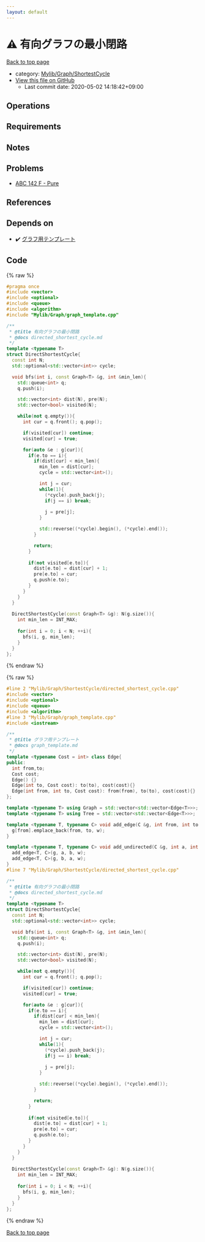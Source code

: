 ```yaml
---
layout: default
---
```


<!-- mathjax config similar to math.stackexchange -->
<script type="text/javascript" async
  src="https://cdnjs.cloudflare.com/ajax/libs/mathjax/2.7.5/MathJax.js?config=TeX-MML-AM_CHTML">
</script>
<script type="text/x-mathjax-config">
  MathJax.Hub.Config({
    TeX: { equationNumbers: { autoNumber: "AMS" }},
    tex2jax: {
      inlineMath: [ ['$','$'] ],
      processEscapes: true
    },
    "HTML-CSS": { matchFontHeight: false },
    displayAlign: "left",
    displayIndent: "2em"
  });
</script>

<script type="text/javascript" src="https://cdnjs.cloudflare.com/ajax/libs/jquery/3.4.1/jquery.min.js"></script>
<script src="https://cdn.jsdelivr.net/npm/jquery-balloon-js@1.1.2/jquery.balloon.min.js" integrity="sha256-ZEYs9VrgAeNuPvs15E39OsyOJaIkXEEt10fzxJ20+2I=" crossorigin="anonymous"></script>
<script type="text/javascript" src="../../../../assets/js/copy-button.js"></script>
<link rel="stylesheet" href="../../../../assets/css/copy-button.css" />


# :warning: 有向グラフの最小閉路

<a href="../../../../index.html">Back to top page</a>

* category: <a href="../../../../index.html#ac2a729ce4878019d16697115af3ef73">Mylib/Graph/ShortestCycle</a>
* <a href="{{ site.github.repository_url }}/blob/master/Mylib/Graph/ShortestCycle/directed_shortest_cycle.cpp">View this file on GitHub</a>
    - Last commit date: 2020-05-02 14:18:42+09:00




## Operations

## Requirements

## Notes

## Problems

- [ABC 142 F - Pure](https://atcoder.jp/contests/abc142/tasks/abc142_f)

## References


## Depends on

* :heavy_check_mark: <a href="../graph_template.cpp.html">グラフ用テンプレート</a>


## Code

<a id="unbundled"></a>
{% raw %}
```cpp
#pragma once
#include <vector>
#include <optional>
#include <queue>
#include <algorithm>
#include "Mylib/Graph/graph_template.cpp"

/**
 * @title 有向グラフの最小閉路
 * @docs directed_shortest_cycle.md
 */
template <typename T>
struct DirectShortestCycle{
  const int N;
  std::optional<std::vector<int>> cycle;

  void bfs(int i, const Graph<T> &g, int &min_len){
    std::queue<int> q;
    q.push(i);

    std::vector<int> dist(N), pre(N);
    std::vector<bool> visited(N);

    while(not q.empty()){
      int cur = q.front(); q.pop();

      if(visited[cur]) continue;
      visited[cur] = true;

      for(auto &e : g[cur]){
        if(e.to == i){
          if(dist[cur] < min_len){
            min_len = dist[cur];
            cycle = std::vector<int>();

            int j = cur;
            while(1){
              (*cycle).push_back(j);
              if(j == i) break;
                
              j = pre[j];
            }

            std::reverse((*cycle).begin(), (*cycle).end());
          }

          return;
        }
        
        if(not visited[e.to]){
          dist[e.to] = dist[cur] + 1;
          pre[e.to] = cur;
          q.push(e.to);
        }
      }
    }
  }
  
  DirectShortestCycle(const Graph<T> &g): N(g.size()){
    int min_len = INT_MAX;
    
    for(int i = 0; i < N; ++i){
      bfs(i, g, min_len);
    }
  }
};

```
{% endraw %}

<a id="bundled"></a>
{% raw %}
```cpp
#line 2 "Mylib/Graph/ShortestCycle/directed_shortest_cycle.cpp"
#include <vector>
#include <optional>
#include <queue>
#include <algorithm>
#line 3 "Mylib/Graph/graph_template.cpp"
#include <iostream>

/**
 * @title グラフ用テンプレート
 * @docs graph_template.md
 */
template <typename Cost = int> class Edge{
public:
  int from,to;
  Cost cost;
  Edge() {}
  Edge(int to, Cost cost): to(to), cost(cost){}
  Edge(int from, int to, Cost cost): from(from), to(to), cost(cost){}
};

template <typename T> using Graph = std::vector<std::vector<Edge<T>>>;
template <typename T> using Tree = std::vector<std::vector<Edge<T>>>;

template <typename T, typename C> void add_edge(C &g, int from, int to, T w = 1){
  g[from].emplace_back(from, to, w);
}

template <typename T, typename C> void add_undirected(C &g, int a, int b, T w = 1){
  add_edge<T, C>(g, a, b, w);
  add_edge<T, C>(g, b, a, w);
}
#line 7 "Mylib/Graph/ShortestCycle/directed_shortest_cycle.cpp"

/**
 * @title 有向グラフの最小閉路
 * @docs directed_shortest_cycle.md
 */
template <typename T>
struct DirectShortestCycle{
  const int N;
  std::optional<std::vector<int>> cycle;

  void bfs(int i, const Graph<T> &g, int &min_len){
    std::queue<int> q;
    q.push(i);

    std::vector<int> dist(N), pre(N);
    std::vector<bool> visited(N);

    while(not q.empty()){
      int cur = q.front(); q.pop();

      if(visited[cur]) continue;
      visited[cur] = true;

      for(auto &e : g[cur]){
        if(e.to == i){
          if(dist[cur] < min_len){
            min_len = dist[cur];
            cycle = std::vector<int>();

            int j = cur;
            while(1){
              (*cycle).push_back(j);
              if(j == i) break;
                
              j = pre[j];
            }

            std::reverse((*cycle).begin(), (*cycle).end());
          }

          return;
        }
        
        if(not visited[e.to]){
          dist[e.to] = dist[cur] + 1;
          pre[e.to] = cur;
          q.push(e.to);
        }
      }
    }
  }
  
  DirectShortestCycle(const Graph<T> &g): N(g.size()){
    int min_len = INT_MAX;
    
    for(int i = 0; i < N; ++i){
      bfs(i, g, min_len);
    }
  }
};

```
{% endraw %}

<a href="../../../../index.html">Back to top page</a>

